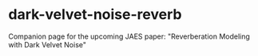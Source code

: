# dark-velvet-noise-reverb
Companion page for the upcoming JAES paper: "Reverberation Modeling with Dark Velvet Noise"
